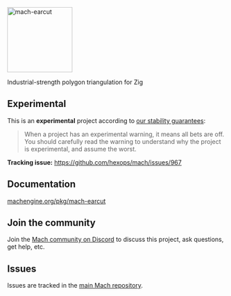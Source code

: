 <a href="https://machengine.org/pkg/mach-earcut">
    <picture>
        <source media="(prefers-color-scheme: dark)" srcset="https://machengine.org/assets/mach/earcut-full-dark.svg">
        <img alt="mach-earcut" src="https://machengine.org/assets/mach/earcut-full-light.svg" height="150px">
    </picture>
</a>

Industrial-strength polygon triangulation for Zig 

## Experimental

This is an **experimental** project according to [our stability guarantees](https://machengine.org/about/stability):

> When a project has an experimental warning, it means all bets are off. You should carefully read the warning to understand why the project is experimental, and assume the worst.

**Tracking issue:** https://github.com/hexops/mach/issues/967

## Documentation

[machengine.org/pkg/mach-earcut](https://machengine.org/pkg/mach-earcut)

## Join the community

Join the [Mach community on Discord](https://discord.gg/XNG3NZgCqp) to discuss this project, ask questions, get help, etc.

## Issues

Issues are tracked in the [main Mach repository](https://github.com/hexops/mach/issues?q=is%3Aissue+is%3Aopen+label%3Aearcut).
